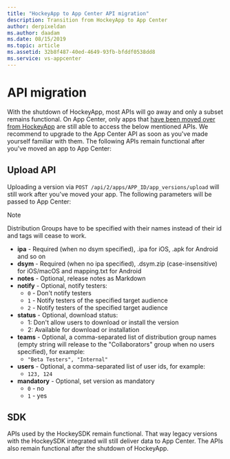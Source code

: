 ```yaml
---
title: "HockeyApp to App Center API migration"
description: Transition from HockeyApp to App Center
author: derpixeldan
ms.author: daadam
ms.date: 08/15/2019
ms.topic: article
ms.assetid: 32b8f487-40ed-4649-93fb-bfddf0538dd8
ms.service: vs-appcenter
---
```


# API migration

With the shutdown of HockeyApp, most APIs will go away and only a subset remains functional. On App Center, only apps that [have been moved over from HockeyApp](~/transition/moving/index.md) are still able to access the below mentioned APIs. We recommend to upgrade to the App Center API as soon as you've made yourself familiar with them. The following APIs remain functional after you've moved an app to App Center:

## Upload API

Uploading a version via `POST /api/2/apps/APP_ID/app_versions/upload` will still work after you've moved your app. The following parameters will be passed to App Center:

> [!NOTE]
> Distribution Groups have to be specified with their names instead of their id and tags will cease to work.

* **ipa** - Required (when no dsym specified), .ipa for iOS, .apk for Android and so on
* **dsym** - Required (when no ipa specified), .dsym.zip (case-insensitive) for iOS/macOS and mapping.txt for Android
* **notes** - Optional, release notes as Markdown
* **notify** - Optional, notify testers:
    * `0` - Don't notify testers
    * `1` - Notify testers of the specified target audience
    * `2` - Notify testers of the specified target audience
* **status** - Optional, download status:
    * 1: Don't allow users to download or install the version
    * 2: Available for download or installation
* **teams** - Optional, a comma-separated list of distribution group names (empty string will release to the "Collaborators" group when no users specified), for example:
    * `"Beta Testers", "Internal"`
* **users** - Optional, a comma-separated list of user ids, for example:
    * `123, 124`
* **mandatory** - Optional, set version as mandatory
    * `0` - no
    * `1` - yes

## SDK

APIs used by the HockeySDK remain functional. That way legacy versions with the HockeySDK integrated will still deliver data to App Center. The APIs also remain functional after the shutdown of HockeyApp.